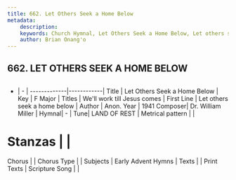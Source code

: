 ```yaml
---
title: 662. Let Others Seek a Home Below
metadata:
    description: 
    keywords: Church Hymnal, Let Others Seek a Home Below, Let others seek a home below, We'll work till Jesus comes
    author: Brian Onang'o
---
```



## 662. LET OTHERS SEEK A HOME BELOW

```txt

```

- |   -  |
-------------|------------|
Title | Let Others Seek a Home Below |
Key | F Major |
Titles | We'll work till Jesus comes |
First Line | Let others seek a home below |
Author | Anon.
Year | 1941
Composer| Dr. William Miller |
Hymnal|  - |
Tune| LAND OF REST |
Metrical pattern | |
# Stanzas |  |
Chorus |  |
Chorus Type |  |
Subjects | Early Advent Hymns |
Texts |  |
Print Texts | 
Scripture Song |  |
  
